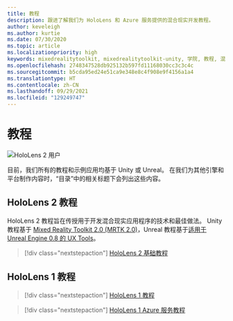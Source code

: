 ```yaml
---
title: 教程
description: 跟进了解我们为 HoloLens 和 Azure 服务提供的混合现实开发教程。
author: keveleigh
ms.author: kurtie
ms.date: 07/30/2020
ms.topic: article
ms.localizationpriority: high
keywords: mixedrealitytoolkit, mixedrealitytoolkit-unity, 学院, 教程, 混合现实头戴显示设备, windows 混合现实头戴显示设备, 虚拟现实头戴显示设备, unity, unreal, HoloLens, Azure 空间定位点, Azure 语音服务
ms.openlocfilehash: 2748347528db925132b597fd11168030cc3c3c4c
ms.sourcegitcommit: b5cda95ed24e51ca9e348e8c4f908e9f4156a1a4
ms.translationtype: HT
ms.contentlocale: zh-CN
ms.lasthandoff: 09/29/2021
ms.locfileid: "129249747"
---
```

# <a name="tutorials"></a>教程

![HoloLens 2 用户](images/08_Tutorials.png)

目前，我们所有的教程和示例应用均基于 Unity 或 Unreal。 在我们为其他引擎和平台制作内容时，“目录”中的相关标题下会列出这些内容。

## <a name="hololens-2-tutorials"></a>HoloLens 2 教程

HoloLens 2 教程旨在传授用于开发混合现实应用程序的技术和最佳做法。 Unity 教程基于 [Mixed Reality Toolkit 2.0 (MRTK 2.0)](https://github.com/microsoft/MixedRealityToolkit-Unity)，Unreal 教程基于[适用于 Unreal Engine 0.8 的 UX Tools](https://github.com/microsoft/MixedReality-UXTools-Unreal)。

> [!div class="nextstepaction"]
> [HoloLens 2 基础教程](/learn/paths/beginner-hololens-2-tutorials/)

## <a name="hololens-1-tutorials"></a>HoloLens 1 教程

> [!div class="nextstepaction"]
> [HoloLens 1 教程](tutorials/holograms-100.md)

> [!div class="nextstepaction"]
> [HoloLens 1 Azure 服务教程](tutorials/mr-azure-301.md)

